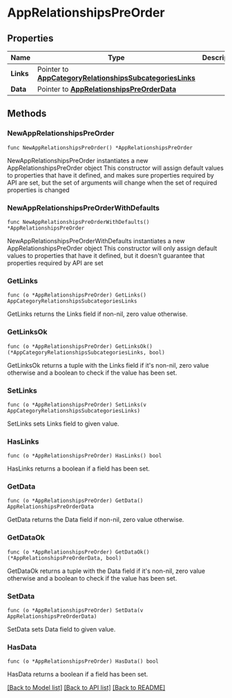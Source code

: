 # AppRelationshipsPreOrder

## Properties

Name | Type | Description | Notes
------------ | ------------- | ------------- | -------------
**Links** | Pointer to [**AppCategoryRelationshipsSubcategoriesLinks**](AppCategory_relationships_subcategories_links.md) |  | [optional] 
**Data** | Pointer to [**AppRelationshipsPreOrderData**](App_relationships_preOrder_data.md) |  | [optional] 

## Methods

### NewAppRelationshipsPreOrder

`func NewAppRelationshipsPreOrder() *AppRelationshipsPreOrder`

NewAppRelationshipsPreOrder instantiates a new AppRelationshipsPreOrder object
This constructor will assign default values to properties that have it defined,
and makes sure properties required by API are set, but the set of arguments
will change when the set of required properties is changed

### NewAppRelationshipsPreOrderWithDefaults

`func NewAppRelationshipsPreOrderWithDefaults() *AppRelationshipsPreOrder`

NewAppRelationshipsPreOrderWithDefaults instantiates a new AppRelationshipsPreOrder object
This constructor will only assign default values to properties that have it defined,
but it doesn't guarantee that properties required by API are set

### GetLinks

`func (o *AppRelationshipsPreOrder) GetLinks() AppCategoryRelationshipsSubcategoriesLinks`

GetLinks returns the Links field if non-nil, zero value otherwise.

### GetLinksOk

`func (o *AppRelationshipsPreOrder) GetLinksOk() (*AppCategoryRelationshipsSubcategoriesLinks, bool)`

GetLinksOk returns a tuple with the Links field if it's non-nil, zero value otherwise
and a boolean to check if the value has been set.

### SetLinks

`func (o *AppRelationshipsPreOrder) SetLinks(v AppCategoryRelationshipsSubcategoriesLinks)`

SetLinks sets Links field to given value.

### HasLinks

`func (o *AppRelationshipsPreOrder) HasLinks() bool`

HasLinks returns a boolean if a field has been set.

### GetData

`func (o *AppRelationshipsPreOrder) GetData() AppRelationshipsPreOrderData`

GetData returns the Data field if non-nil, zero value otherwise.

### GetDataOk

`func (o *AppRelationshipsPreOrder) GetDataOk() (*AppRelationshipsPreOrderData, bool)`

GetDataOk returns a tuple with the Data field if it's non-nil, zero value otherwise
and a boolean to check if the value has been set.

### SetData

`func (o *AppRelationshipsPreOrder) SetData(v AppRelationshipsPreOrderData)`

SetData sets Data field to given value.

### HasData

`func (o *AppRelationshipsPreOrder) HasData() bool`

HasData returns a boolean if a field has been set.


[[Back to Model list]](../README.md#documentation-for-models) [[Back to API list]](../README.md#documentation-for-api-endpoints) [[Back to README]](../README.md)


